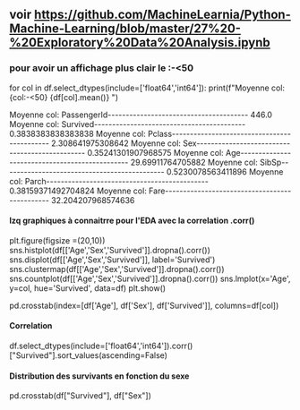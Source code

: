 ## voir https://github.com/MachineLearnia/Python-Machine-Learning/blob/master/27%20-%20Exploratory%20Data%20Analysis.ipynb
### pour avoir un affichage plus clair le :-<50
for col in df.select_dtypes(include=['float64','int64']):
    print(f"Moyenne col: {col:-<50}  {df[col].mean()} ")

Moyenne col: PassengerId---------------------------------------  446.0
Moyenne col: Survived------------------------------------------  0.3838383838383838
Moyenne col: Pclass--------------------------------------------  2.308641975308642
Moyenne col: Sex-----------------------------------------------  0.35241301907968575
Moyenne col: Age-----------------------------------------------  29.69911764705882
Moyenne col: SibSp---------------------------------------------  0.5230078563411896
Moyenne col: Parch---------------------------------------------  0.38159371492704824
Moyenne col: Fare----------------------------------------------  32.204207968574636


#### lzq graphiques à connaitrre pour l'EDA avec la correlation .corr()
plt.figure(figsize =(20,10))
sns.histplot(df[['Age','Sex','Survived']].dropna().corr())
sns.displot(df[['Age','Sex','Survived']], label='Survived')
sns.clustermap(df[['Age','Sex','Survived']].dropna().corr())
sns.countplot(df[['Age','Sex','Survived']].dropna().corr())
sns.lmplot(x='Age', y=col, hue='Survived', data=df)
plt.show()

pd.crosstab(index=[df['Age'], df['Sex'], df['Survived']], columns=df[col])

####  Correlation
df.select_dtypes(include=['float64','int64']).corr()["Survived"].sort_values(ascending=False)

####  Distribution des survivants en fonction du sexe
pd.crosstab(df["Survived"], df["Sex"])
